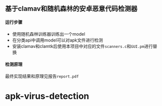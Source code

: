## 基于clamav和随机森林的安卓恶意代码检测器

#### 运行步骤

+ 使用随机森林训练器训练出一个model
+ 在分类api中调用model可以对apk文件进行检测
+ 安装clamav和clamtk后使用本项目中对应的文件`scanners.c`和`GUI.pm`进行替换



#### 检测原理

最终实现结果和原理见报告`report.pdf`

# apk-virus-detection
